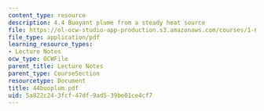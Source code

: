 ```yaml
---
content_type: resource
description: 4.4 Buoyant plume from a steady heat source
file: https://ol-ocw-studio-app-production.s3.amazonaws.com/courses/1-63-advanced-fluid-dynamics-of-the-environment-fall-2002/5a822c243fcf47df9ad539be01ce4cf7_44buoplum.pdf
file_type: application/pdf
learning_resource_types:
- Lecture Notes
ocw_type: OCWFile
parent_title: Lecture Notes
parent_type: CourseSection
resourcetype: Document
title: 44buoplum.pdf
uid: 5a822c24-3fcf-47df-9ad5-39be01ce4cf7
---
```


